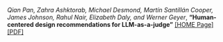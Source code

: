 *Qian Pan, Zahra Ashktorab, Michael Desmond, Martín Santillán Cooper, James Johnson, Rahul Nair, Elizabeth Daly, and Werner Geyer*, **“Human-centered design recommendations for LLM-as-a-judge”** [[HOME Page]](https://aclanthology.org/2024.hucllm-1.2/) [[PDF]](https://aclanthology.org/2024.hucllm-1.2.pdf)
